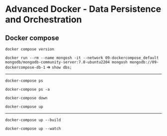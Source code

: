 # Advanced Docker - Data Persistence and Orchestration

## Docker compose

`docker compose version`

`docker run --rm --name mongosh -it --network 09-dockercompose_default mongodb/mongodb-community-server:7.0-ubuntu2204 mongosh mongodb://09-dockercompose-db-1`
=> `show dbs;`

---

`docker-compose ps`

`docker-compose ps -a`

`docker-compose down`

`docker-compose up`

---

`docker-compose up --build`

`docker-compose up --watch`
